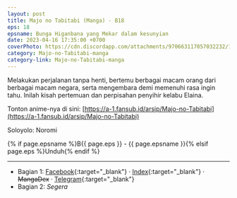 ```yaml
---
layout: post
title: Majo no Tabitabi (Manga) - B18
eps: 18
epsname: Bunga Higanbana yang Mekar dalam kesunyian
date: 2023-04-16 17:35:00 +0700
coverPhoto: https://cdn.discordapp.com/attachments/970663117057032232/1097102505202155530/b18.png
category: Majo-no-Tabitabi-manga
category-link: Majo-no-Tabitabi-manga
---
```


Melakukan perjalanan tanpa henti, bertemu berbagai macam orang dari berbagai macam negara, serta mengembara demi memenuhi rasa ingin tahu. Inilah kisah pertemuan dan perpisahan penyihir kelabu Elaina.

Tonton anime-nya di sini: [https://a-1.fansub.id/arsip/Majo-no-Tabitabi](https://a-1.fansub.id/arsip/Majo-no-Tabitabi)

Soloyolo: Noromi

{% if page.epsname %}B{{ page.eps }} - {{ page.epsname }}{% elsif page.eps %}Unduh{% endif %}

---
- Bagian 1: [Facebook](https://www.facebook.com/a1fansub/posts/pfbid0mF2VB3DysvQmMd1GddHK7xA1iSCxj2NJPSKFYxJrQ31KM6T4sWAUwN7ddeZJWgADl){:target="_blank"} &middot; [Index](https://bit.ly/elainabab18-1){:target="_blank"} &middot; ~~MangaDex~~ &middot; [Telegram](https://t.me/a1fansubweeklies/274){:target="_blank"}
- Bagian 2: *Segera*